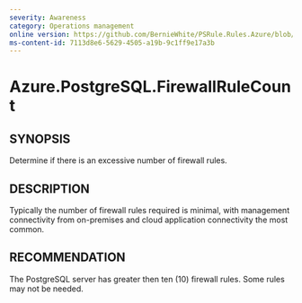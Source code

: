 ```yaml
---
severity: Awareness
category: Operations management
online version: https://github.com/BernieWhite/PSRule.Rules.Azure/blob/master/docs/rules/en/Azure.PostgreSQL.FirewallRuleCount.md
ms-content-id: 7113d8e6-5629-4505-a19b-9c1ff9e17a3b
---
```


# Azure.PostgreSQL.FirewallRuleCount

## SYNOPSIS

Determine if there is an excessive number of firewall rules.

## DESCRIPTION

Typically the number of firewall rules required is minimal, with management connectivity from on-premises and cloud application connectivity the most common.

## RECOMMENDATION

The PostgreSQL server has greater then ten (10) firewall rules.
Some rules may not be needed.
